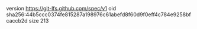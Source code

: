 version https://git-lfs.github.com/spec/v1
oid sha256:44b5ccc0374fe815287a198976c61abefd8f60d9f0eff4c784e9258bfcaccb2d
size 213
